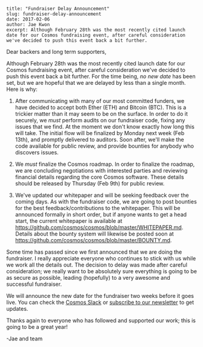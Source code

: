 ~~~
title: "Fundraiser Delay Announcement"
slug: fundraiser-delay-announcement
date: 2017-02-06
author: Jae Kwon
excerpt: Although February 28th was the most recently cited launch date for our Cosmos fundraising event, after careful consideration we've decided to push this event back a bit further.
~~~

Dear backers and long term supporters,

Although February 28th was the most recently cited launch date for our Cosmos
fundraising event, after careful consideration we've decided to push this event
back a bit further. For the time being, _no new date_ has been set, but we are
hopeful that we are delayed by less than a single month. Here is why:

1. After communicating with many of our most committed funders, we have decided
   to accept both Ether (ETH) and Bitcoin (BTC). This is a trickier matter than
   it may seem to be on the surface. In order to do it securely, we _must_
   perform audits on our fundraiser code, fixing any issues that we find. At
   the moment we don't know exactly how long this will take. The initial flow
   will be finalized by Monday next week (Feb 13th), and promptly delivered to
   auditors. Soon after, we'll make the code available for public review, and
   provide bounties for anybody who discovers issues.

2. We _must_ finalize the Cosmos roadmap. In order to finalize the roadmap, we
   are concluding negotiations with interested parties and reviewing financial
   details regarding the core Cosmos software. These details should be released
   by Thursday (Feb 9th) for public review.

3. We've updated our whitepaper and will be seeking feedback over the coming
   days. As with the fundraiser code, we are going to post bounties for the
   best feedback/contributions to the whitepaper. This will be announced
   formally in short order, but if anyone wants to get a head start, the
   current whitepaper is available at
   https://github.com/cosmos/cosmos/blob/master/WHITEPAPER.md. Details about
   the bounty system will likewise be posted soon at
   https://github.com/cosmos/cosmos/blob/master/BOUNTY.md.

Some time has passed since we first announced that we are doing the fundraiser.
I really appreciate everyone who continues to stick with us while we work all
the details out. The decision to delay was made after careful consideration; we
really want to be absolutely sure everything is going to be as secure as
possible, leading (hopefully) to a very awesome and successful fundraiser.

We will announce the new date for the fundraiser two weeks before it goes live.
You can check the [Cosmos Slack](http://slack.cosmos.network) or
[subscribe to our newsletter](http://cosmos.network) to get updates.

Thanks again to everyone who has followed and supported our work; this is going
to be a great year!

-Jae and team

